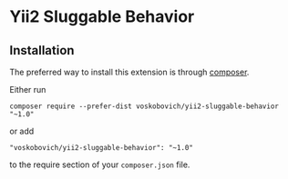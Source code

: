 Yii2 Sluggable Behavior
================================

Installation
------------

The preferred way to install this extension is through [composer](http://getcomposer.org/download/).

Either run

```
composer require --prefer-dist voskobovich/yii2-sluggable-behavior "~1.0"
```

or add

```
"voskobovich/yii2-sluggable-behavior": "~1.0"
```

to the require section of your `composer.json` file.